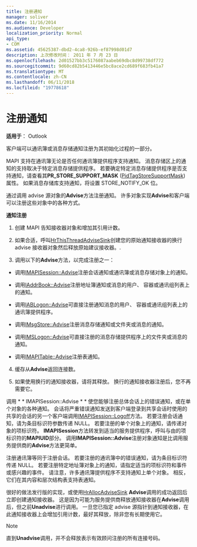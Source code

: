 ```yaml
---
title: 注册通知
manager: soliver
ms.date: 11/16/2014
ms.audience: Developer
localization_priority: Normal
api_type:
- COM
ms.assetid: 45625387-dbd2-4ca8-926b-ef87998d01d7
description: 上次修改时间： 2011 年 7 月 23 日
ms.openlocfilehash: 2d01527bb3c5176087aabeb69dbc8d99738df772
ms.sourcegitcommit: 9d60cd82b5413446e5bc8ace2cd689f683fb41a7
ms.translationtype: MT
ms.contentlocale: zh-CN
ms.lasthandoff: 06/11/2018
ms.locfileid: "19778618"
---
```

# <a name="registering-for-a-notification"></a>注册通知

  
  
**适用于**： Outlook 
  
客户端可以通讯簿或消息存储通知注册为其初始化过程的一部分。
  
MAPI 支持在通讯簿无论是否任何通讯簿提供程序支持通知。 消息存储区上的通知的支持取决于特定消息存储提供程序。 若要确定特定消息存储提供程序是否支持通知，请查看其**PR_STORE_SUPPORT_MASK** ([PidTagStoreSupportMask](pidtagstoresupportmask-canonical-property.md)) 属性。 如果消息存储库支持通知，将设置 STORE_NOTIFY_OK 位。 
  
通过调用 advise 源对象的**Advise**方法注册通知。 许多对象实现**Advise**和客户端可以注册这些对象中的各种方式。 
  
 **通知注册**
  
1. 创建 MAPI 告知接收器对象和增加其引用计数。
    
2. 如果合适，呼叫[HrThisThreadAdviseSink](hrthisthreadadvisesink.md)创建您的原始通知接收器的换行 advise 接收器对象然后释放原始建议接收器。. 
    
3. 调用以下的**Advise**方法，以完成注册之一： 
    
  - 调用[IMAPISession::Advise](imapisession-advise.md)注册会话通知或通讯簿或消息存储对象上的通知。 
    
  - 调用[IAddrBook::Advise](iaddrbook-advise.md)注册地址簿通知或消息的用户、 容器或通讯组列表上的通知。 
    
  - 调用[IABLogon::Advise](iablogon-advise.md)可直接注册通知消息的用户、 容器或通讯组列表上的通讯簿提供程序。 
    
  - 调用[IMsgStore::Advise](imsgstore-advise.md)注册消息存储通知或文件夹或消息的通知。 
    
  - 调用[IMSLogon::Advise](imslogon-advise.md)可直接注册的消息存储提供程序上的文件夹或消息的通知。 
    
  - 调用[IMAPITable::Advise](imapitable-advise.md)注册表通知。 
    
4. 缓存从**Advise**返回连接数。
    
5. 如果使用换行的通知接收器，请将其释放。 换行的通知接收器注册后，您不再需要它。
    
调用 * * IMAPISession::Advise * * 使您能够注册总体会话上的错误通知，或在单个对象的各种通知。 会话将严重错误通知发送到客户端登录到共享会话时使用的共享的会话的另一个客户端调用[IMAPISession::Logoff](imapisession-logoff.md)方法。 若要注册会话通知，请为条目标识符参数传递 NULL。 若要注册的单个对象上的通知，请传递对象的项标识符。 **IMAPISession**方法转发到适当的服务提供程序，呼叫与由的项标识符的**MAPIUID**部分。 调用**IMAPISession::Advise**注册对象通知是比调用服务提供商的**Advise**方法更简单。 
  
注册通讯簿等同于注册会话。 若要注册的通讯簿中的错误通知，请为条目标识符传递 NULL。 若要注册特定地址簿对象上的通知，请指定适当的项标识符和事件或感兴趣的事件。 请注意，许多通讯簿提供程序不支持通知上单个对象。 相反，它们在其内容和层次结构表支持表通知。 
  
很好的做法发行版的实现，或使用[HrAllocAdviseSink](hrallocadvisesink.md) **Advise**调用的成功返回后立即创建通知接收器。 这是因为可能为服务提供商释放通知接收器在**Advise**调用后，但之前**Unadvise**进行调用。 一旦您已指定 advise 源指针到通知接收器，在此通知接收器上会增加引用计数，最好其释放，除非您有长期使用它。 
  
> [!NOTE]
> 直到**Unadvise**调用，并不会释放表示有效顾问注册的所有连接号码。 
  

